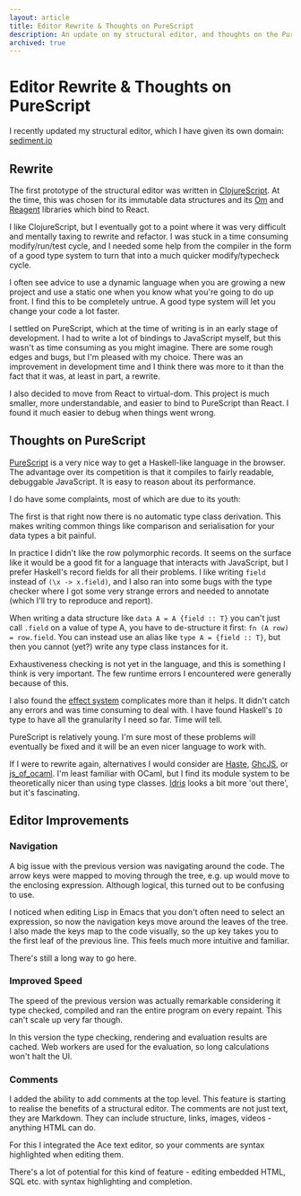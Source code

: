 ```yaml
---
layout: article
title: Editor Rewrite & Thoughts on PureScript
description: An update on my structural editor, and thoughts on the PureScript language.
archived: true
---
```


# Editor Rewrite & Thoughts on PureScript

I recently updated my structural editor, which I have given its own
domain: [sediment.io](http://sediment.io)

## Rewrite

The first prototype of the structural editor was written in
[ClojureScript](https://github.com/clojure/clojurescript).  At the
time, this was chosen for its immutable data structures and its
[Om](https://github.com/swannodette/om) and
[Reagent](http://reagent-project.github.io) libraries which bind to
React.

I like ClojureScript, but I eventually got to a point where it was
very difficult and mentally taxing to rewrite and refactor. I was
stuck in a time consuming modify/run/test cycle, and I needed some help
from the compiler in the form of a good type system to turn that into
a much quicker modify/typecheck cycle.

I often see advice to use a dynamic language when you are growing a
new project and use a static one when you know what you're going to do
up front. I find this to be completely untrue. A good type system will
let you change your code a lot faster.

I settled on PureScript, which at the time of writing is in an early
stage of development. I had to write a lot of bindings to JavaScript
myself, but this wasn't as time consuming as you might imagine. There
are some rough edges and bugs, but I'm pleased with my choice. There
was an improvement in development time and I think there was more to
it than the fact that it was, at least in part, a rewrite.

I also decided to move from React to virtual-dom. This project is much
smaller, more understandable, and easier to bind to PureScript than
React. I found it much easier to debug when things went wrong.

## Thoughts on PureScript

[PureScript](http://www.purescript.org) is a very nice way to get a
Haskell-like language in the browser. The advantage over its
competition is that it compiles to fairly readable, debuggable
JavaScript. It is easy to reason about its performance.

I do have some complaints, most of which are due to its youth:

The first is that right now there is no automatic type class
derivation. This makes writing common things like comparison and
serialisation for your data types a bit painful.

In practice I didn't like the row polymorphic records. It seems on the
surface like it would be a good fit for a language that interacts with
JavaScript, but I prefer Haskell's record fields for all their
problems. I like writing `field` instead of `(\x -> x.field)`,
and I also ran into some bugs with the type checker where I got some
very strange errors and needed to annotate (which I'll try to
reproduce and report).

When writing a data structure like `data A = A {field :: T}` you can't
just call `.field` on a value of type A, you have to de-structure it
first: `fn (A row) = row.field`. You can instead use an alias like
`type A = {field :: T}`, but then you cannot (yet?) write any type
class instances for it.

Exhaustiveness checking is not yet in the language, and this is
something I think is very important. The few runtime errors I
encountered were generally because of this.

I also found the [effect system](https://leanpub.com/purescript/read#leanpub-auto-the-eff-monad)
complicates more than it helps. It didn't catch any errors and was
time consuming to deal with. I have found Haskell's `IO` type to have
all the granularity I need so far. Time will tell.

PureScript is relatively young. I'm sure most of these problems will
eventually be fixed and it will be an even nicer language to work with.

If I were to rewrite again, alternatives I would consider are
[Haste](http://haste-lang.org),
[GhcJS](https://github.com/ghcjs/ghcjs), or
[js_of_ocaml](http://ocsigen.org/js_of_ocaml/). I'm least familiar
with OCaml, but I find its module system to be theoretically nicer
than using type classes. [Idris](http://www.idris-lang.org) looks a
bit more 'out there', but it's fascinating.

## Editor Improvements

### Navigation

A big issue with the previous version was navigating around the
code. The arrow keys were mapped to moving through the tree, e.g. up
would move to the enclosing expression. Although logical, this turned
out to be confusing to use.

I noticed when editing Lisp in Emacs that you don't often need to
select an expression, so now the navigation keys move around the
leaves of the tree. I also made the keys map to the code visually, so
the up key takes you to the first leaf of the previous line. This
feels much more intuitive and familiar.

There's still a long way to go here.

### Improved Speed

The speed of the previous version was actually remarkable considering
it type checked, compiled and ran the entire program on every
repaint. This can't scale up very far though.

In this version the type checking, rendering and evaluation results
are cached.  Web workers are used for the evaluation, so long
calculations won't halt the UI.

### Comments

I added the ability to add comments at the top level. This feature is
starting to realise the benefits of a structural editor. The comments
are not just text, they are Markdown. They can include structure,
links, images, videos - anything HTML can do.

For this I integrated the Ace text editor, so your comments are syntax
highlighted when editing them.

There's a lot of potential for this kind of feature - editing embedded
HTML, SQL etc. with syntax highlighting and completion.

